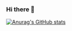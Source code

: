 ### Hi there 👋
[![Anurag's GitHub stats](https://github-readme-stats.vercel.app/api?username=adhamsulton)](https://github.com/adhamsulton/github-readme-stats)

<!--
**adhamsulton/adhamsulton** is a ✨ _special_ ✨ repository because its `README.md` (this file) appears on your GitHub profile.

Here are some ideas to get you started:

- 🔭 I’m currently working on ...
- 🌱 I’m currently learning ...
- 👯 I’m looking to collaborate on ...
- 🤔 I’m looking for help with ...
- 💬 Ask me about ...
- 📫 How to reach me: ...
- 😄 Pronouns: ...
- ⚡ Fun fact: ...
-->
